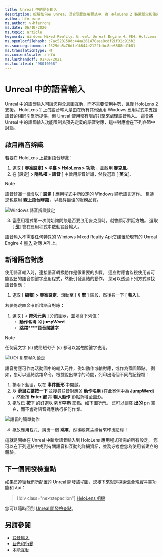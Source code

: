 ```yaml
---
title: Unreal 中的語音輸入
description: 瞭解如何在 Unreal 混合現實應用程式中，為 HoloLens 2 裝置設定和使用語音輸入、語音對應和辨識。
author: hferrone
ms.author: v-hferrone
ms.date: 06/10/2020
ms.topic: article
keywords: Windows Mixed Reality、Unreal、Unreal Engine 4、UE4、HoloLens 2、語音、語音輸入、語音辨識、混合現實、開發、功能、檔、指南、全息全像投影、遊戲開發、混合現實耳機、windows Mixed Reality 耳機、虛擬實境耳機
ms.openlocfilehash: c7ac523258dc44aa261470aea8cdf21f32c915b2
ms.sourcegitcommit: 2329db5a76dfe1b844e21291dbc8ee3888ed1b81
ms.translationtype: MT
ms.contentlocale: zh-TW
ms.lasthandoff: 01/08/2021
ms.locfileid: "98010068"
---
```

# <a name="voice-input-in-unreal"></a>Unreal 中的語音輸入

Unreal 中的語音輸入可讓您與全息圖互動，而不需要使用手勢，且僅 HoloLens 2 支援。 HoloLens 2 上的語音輸入是由在所有其他通用 Windows 應用程式中支援語音的相同引擎所提供，但 Unreal 使用較有限的引擎來處理語音輸入。 這會將 Unreal 中的語音輸入功能限制為預先定義的語音對應，這些對應會在下列各節中討論。 

## <a name="enabling-speech-recognition"></a>啟用語音辨識

若要在 HoloLens 上啟用語音辨識：
1. 選取 [ **專案設定] > 平臺 > HoloLens > 功能** ，並啟用 **麥克風**。 
2. 在 [設定] **> 隱私權 > 語音** ] 中啟用語音辨識，然後選取 [ **英文**]。

> [!NOTE]
> 語音辨識一律會以 [ **設定** ] 應用程式中所設定的 Windows 顯示語言運作。 建議您也啟用 **線上語音辨識** ，以獲得最佳的服務品質。

![Windows 語音辨識設定](images/unreal/speech-recognition-settings.png)

3. 當應用程式第一次開始詢問您是否要啟用麥克風時，就會顯示對話方塊。 選取 [ **是]** 會在應用程式中啟動語音輸入。

語音輸入不需要任何特殊的 Windows Mixed Reality Api;它建置於現有的 Unreal Engine 4 [輸入](https://docs.unrealengine.com/Gameplay/Input/index.html) 對應 API 上。 

## <a name="adding-speech-mappings"></a>新增語音對應

使用語音輸入時，連接語音轉換動作是很重要的步驟。 這些對應會監視使用者可能說出的語音關鍵字應用程式，然後引發連結的動作。 您可以透過下列方式尋找語音對應：
1. 選取 [ **編輯] > 專案設定**、滾動至 [ **引擎** ] 區段，然後按一下 [ **輸入**]。

若要為跳躍命令新增語音對應：
1. 選取 [ **+** **陣列元素** ] 旁的圖示，並填寫下列值：
    * **動作名稱** 的 **jumpWord**
    * **跳躍****語音關鍵字**

> [!NOTE]
> 任何英文字 (s) 或簡短句子 (s) 都可以當做關鍵字使用。 

![UE4 引擎輸入設定](images/unreal/engine-input.png)

語音對應可作為活動圖中的輸入元件，例如動作或軸對應，或作為藍圖節點。 例如，您可以連結跳躍命令，根據說出單字的時間，列印出兩個不同的記錄檔：

1. 按兩下藍圖，以在 **事件圖形** 中開啟。
2. 以 **滑鼠右鍵按一下** 並搜尋語音對應的 **動作名稱** (在此案例中為 **JumpWord**) ，然後按 **Enter 鍵** 將 **輸入動作** 節點新增至圖形。
3. 拖放已 **按下** 的釘選以 **列印字串** 節點，如下圖所示。 您可以讓釋 **出的** pin 空白，而不會對語音對應執行任何作業。
 
![語音的簡單動作](images/unreal/voice-input-img-03.png)

4. 播放應用程式，說出一個 **跳躍**，然後觀賞主控台來印出記錄！

這就是開始在 Unreal 中新增語音輸入到 HoloLens 應用程式所需的所有設定。 您可以在下列連結中找到有關語音和互動的詳細資訊，並務必考慮您為使用者建立的體驗。

## <a name="next-development-checkpoint"></a>下一個開發檢查點

如果您遵循我們所配置的 Unreal 開發旅程圖，您接下來就是探索混合現實平臺功能和 Api： 

> [!div class="nextstepaction"]
> [HoloLens 相機](unreal-hololens-camera.md)

您可以隨時回到 [Unreal 開發檢查點](unreal-development-overview.md#2-core-building-blocks)。

## <a name="see-also"></a>另請參閱
* [語音輸入](../../design/voice-input.md)
* [目光和行動](../../design/gaze-and-commit.md)
* [本能互動](../../design/interaction-fundamentals.md)

